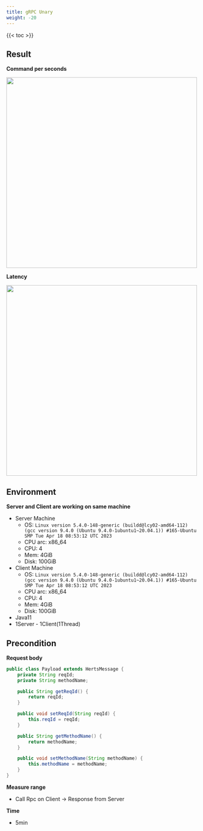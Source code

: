 ```yaml
---
title: gRPC Unary 
weight: -20
---
```


<!--more-->

{{< toc >}}

## Result
**Command per seconds**

<img src="/img15.png" width="500"/>

**Latency**

<img src="/img13.png" width="500"/>

## Environment

**Server and Client are working on same machine**

* Server Machine
    * OS: `Linux version 5.4.0-148-generic (buildd@lcy02-amd64-112) (gcc version 9.4.0 (Ubuntu 9.4.0-1ubuntu1~20.04.1)) #165-Ubuntu SMP Tue Apr 18 08:53:12 UTC 2023`
    * CPU arc: x86_64
    * CPU: 4
    * Mem: 4GiB
    * Disk: 100GiB
* Client Machine
    * OS: `Linux version 5.4.0-148-generic (buildd@lcy02-amd64-112) (gcc version 9.4.0 (Ubuntu 9.4.0-1ubuntu1~20.04.1)) #165-Ubuntu SMP Tue Apr 18 08:53:12 UTC 2023`
    * CPU arc: x86_64
    * CPU: 4
    * Mem: 4GiB
    * Disk: 100GiB
* Java11
* 1Server - 1Client(1Thread)

## Precondition

**Request body**

```java
public class Payload extends HertsMessage {
    private String reqId;
    private String methodName;

    public String getReqId() {
        return reqId;
    }

    public void setReqId(String reqId) {
        this.reqId = reqId;
    }

    public String getMethodName() {
        return methodName;
    }

    public void setMethodName(String methodName) {
        this.methodName = methodName;
    }
}
```

**Measure range**
* Call Rpc on Client -> Response from Server 

**Time**
* 5min
